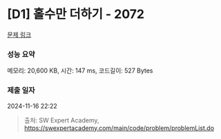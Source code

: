 # [D1] 홀수만 더하기 - 2072 

[문제 링크](https://swexpertacademy.com/main/code/problem/problemDetail.do?contestProbId=AV5QSEhaA5sDFAUq) 

### 성능 요약

메모리: 20,600 KB, 시간: 147 ms, 코드길이: 527 Bytes

### 제출 일자

2024-11-16 22:22



> 출처: SW Expert Academy, https://swexpertacademy.com/main/code/problem/problemList.do